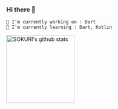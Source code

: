 ### Hi there 👋


```
🔭 I’m currently working on : Dart
🌱 I’m currently learning : Dart, Kotlin
```

<a href="https://github.com/22sonamu"><img align="center" style="height:180px" src="https://github-readme-stats.vercel.app/api?username=22sonamu&show_icons=true&include_all_commits=true&theme=nord&hide_border=true" alt="SOKURI's github stats" /></a>


